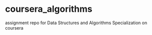 # coursera_algorithms
assignment repo for Data Structures and Algorithms Specialization on coursera
